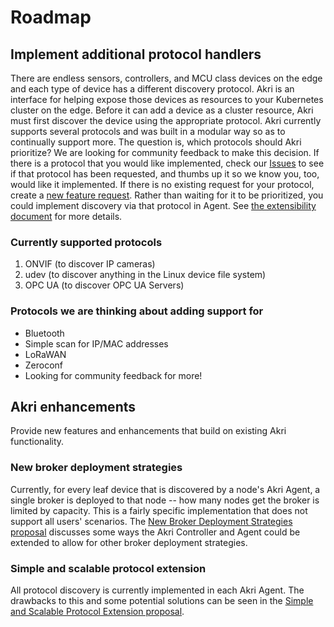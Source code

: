 # Roadmap
## Implement additional protocol handlers
There are endless sensors, controllers, and MCU class devices on the edge and each type of device has a different
discovery protocol. Akri is an interface for helping expose those devices as resources to your Kubernetes cluster on the
edge. Before it can add a device as a cluster resource, Akri must first discover the device using the appropriate
protocol. Akri currently supports several protocols and was built in a modular way so as to continually support more.
The question is, which protocols should Akri prioritize? We are looking for community feedback to make this decision. If
there is a protocol that you would like implemented, check our [Issues](https://github.com/deislabs/akri/issues) to see
if that protocol has been requested, and thumbs up it so we know you, too, would like it implemented. If there is no
existing request for your protocol, create a [new feature request](https://github.com/deislabs/akri/issues/new/choose).
Rather than waiting for it to be prioritized, you could implement discovery via that protocol in Agent. See [the
extensibility document](./extensibility.md) for more details.

### Currently supported protocols
1. ONVIF (to discover IP cameras)
1. udev (to discover anything in the Linux device file system)
1. OPC UA (to discover OPC UA Servers) 

### Protocols we are thinking about adding support for
- Bluetooth
- Simple scan for IP/MAC addresses
- LoRaWAN
- Zeroconf
- Looking for community feedback for more!

## Akri enhancements
Provide new features and enhancements that build on existing Akri functionality.
### New broker deployment strategies
Currently, for every leaf device that is discovered by a node's Akri Agent, a single broker is deployed to that node --
how many nodes get the broker is limited by capacity. This is a fairly specific implementation that does not support all
users' scenarios. The [New Broker Deployment Strategies proposal](./proposals/broker-deployment-strategies.md) discusses
some ways the Akri Controller and Agent could be extended to allow for other broker deployment strategies.
### Simple and scalable protocol extension
All protocol discovery is currently implemented in each Akri Agent. The drawbacks to this and some potential solutions
can be seen in the [Simple and Scalable Protocol Extension proposal](./proposals/simple-protocol-extension.md).

